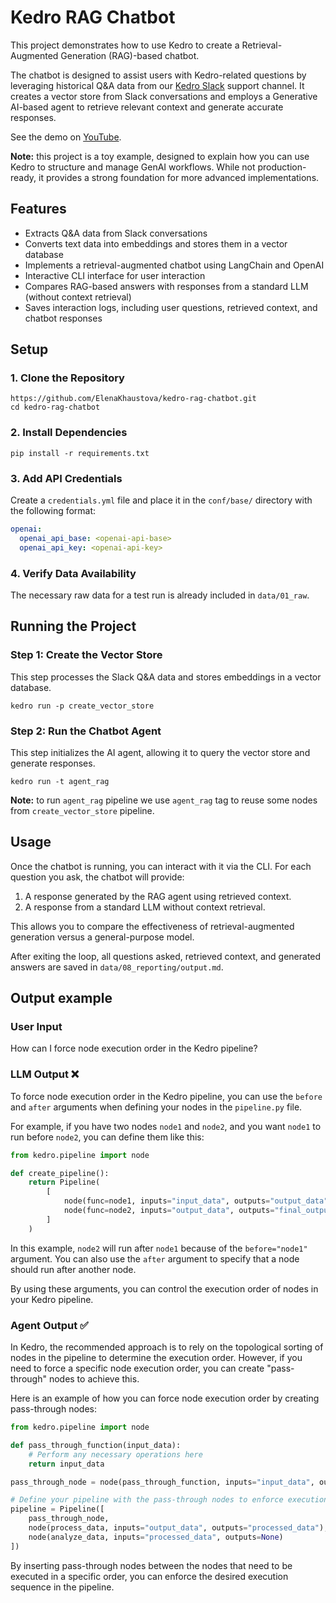 # Kedro RAG Chatbot
This project demonstrates how to use Kedro to create a Retrieval-Augmented Generation (RAG)-based chatbot.

The chatbot is designed to assist users with Kedro-related questions by leveraging historical Q&A data from our [Kedro Slack](https://kedro-org.slack.com/archives/C03RKP2LW64) support channel. It creates a vector store from Slack conversations and employs a Generative AI-based agent to retrieve relevant context and generate accurate responses.

See the demo on [YouTube](https://www.youtube.com/watch?v=rgmANk-QwYg).

**Note:** this project is a toy example, designed to explain how you can use Kedro to structure and manage GenAI workflows. While not production-ready, it provides a strong foundation for more advanced implementations.

## Features
- Extracts Q&A data from Slack conversations
- Converts text data into embeddings and stores them in a vector database
- Implements a retrieval-augmented chatbot using LangChain and OpenAI
- Interactive CLI interface for user interaction
- Compares RAG-based answers with responses from a standard LLM (without context retrieval)
- Saves interaction logs, including user questions, retrieved context, and chatbot responses

## Setup

### 1. Clone the Repository
```console
https://github.com/ElenaKhaustova/kedro-rag-chatbot.git
cd kedro-rag-chatbot
```

### 2. Install Dependencies

```console
pip install -r requirements.txt
```
### 3. Add API Credentials

Create a `credentials.yml` file and place it in the `conf/base/` directory with the following format:
```yaml
openai:
  openai_api_base: <openai-api-base>
  openai_api_key: <openai-api-key>
```

### 4. Verify Data Availability

The necessary raw data for a test run is already included in `data/01_raw`.

## Running the Project

### Step 1: Create the Vector Store

This step processes the Slack Q&A data and stores embeddings in a vector database.

```console
kedro run -p create_vector_store
```

### Step 2: Run the Chatbot Agent

This step initializes the AI agent, allowing it to query the vector store and generate responses.

```console
kedro run -t agent_rag
```

**Note:** to run `agent_rag` pipeline we use `agent_rag` tag to reuse some nodes from `create_vector_store` pipeline.

## Usage

Once the chatbot is running, you can interact with it via the CLI. For each question you ask, the chatbot will provide:

1. A response generated by the RAG agent using retrieved context.
2. A response from a standard LLM without context retrieval.

This allows you to compare the effectiveness of retrieval-augmented generation versus a general-purpose model.

After exiting the loop, all questions asked, retrieved context, and generated answers are saved in `data/08_reporting/output.md`.

## Output example

### User Input

How can I force node execution order in the Kedro pipeline?

### LLM Output ❌
To force node execution order in the Kedro pipeline, you can use the `before` and `after` arguments when defining your nodes in the `pipeline.py` file. 

For example, if you have two nodes `node1` and `node2`, and you want `node1` to run before `node2`, you can define them like this:

```python
from kedro.pipeline import node

def create_pipeline():
    return Pipeline(
        [
            node(func=node1, inputs="input_data", outputs="output_data", name="node1"),
            node(func=node2, inputs="output_data", outputs="final_output", name="node2", before="node1")
        ]
    )
```

In this example, `node2` will run after `node1` because of the `before="node1"` argument. You can also use the `after` argument to specify that a node should run after another node. 

By using these arguments, you can control the execution order of nodes in your Kedro pipeline.

### Agent Output ✅
In Kedro, the recommended approach is to rely on the topological sorting of nodes in the pipeline to determine the execution order. However, if you need to force a specific node execution order, you can create "pass-through" nodes to achieve this.

Here is an example of how you can force node execution order by creating pass-through nodes:

```python
from kedro.pipeline import node

def pass_through_function(input_data):
    # Perform any necessary operations here
    return input_data

pass_through_node = node(pass_through_function, inputs="input_data", outputs="output_data")

# Define your pipeline with the pass-through nodes to enforce execution order
pipeline = Pipeline([
    pass_through_node,
    node(process_data, inputs="output_data", outputs="processed_data"),
    node(analyze_data, inputs="processed_data", outputs=None)
])
```

By inserting pass-through nodes between the nodes that need to be executed in a specific order, you can enforce the desired execution sequence in the pipeline.
